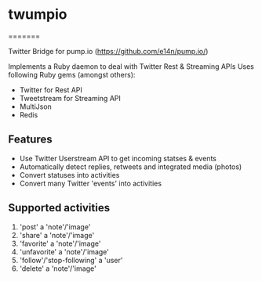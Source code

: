 # twumpio
=======

Twitter Bridge for pump.io (https://github.com/e14n/pump.io/)

Implements a Ruby daemon to deal with Twitter Rest & Streaming APIs
Uses following Ruby gems (amongst others):

- Twitter for Rest API
- Tweetstream for Streaming API
- MultiJson
- Redis

## Features

- Use Twitter Userstream API to get incoming statses & events
- Automatically detect replies, retweets and integrated media (photos)
- Convert statuses into activities
- Convert many Twitter 'events' into activities

## Supported activities

1. 'post' a 'note'/'image'
2. 'share' a 'note'/'image'
3. 'favorite' a 'note'/'image'
4. 'unfavorite' a 'note'/'image'
5. 'follow'/'stop-following' a 'user'
6. 'delete' a 'note'/'image'
